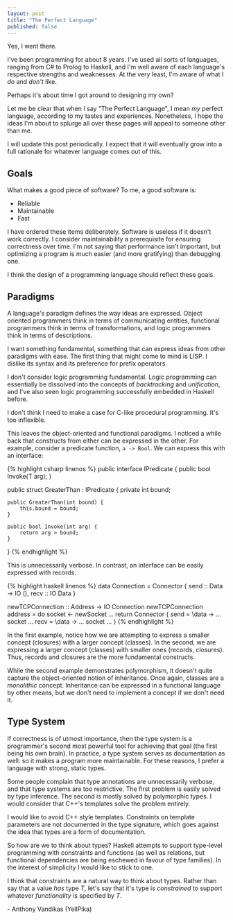```yaml
---
layout: post
title: "The Perfect Language"
published: false
---
```


Yes, I went there.

I've been programming for about 8 years. I've used all sorts of languages,
ranging from C# to Prolog to Haskell, and I'm well aware of each language's
respective strengths and weaknesses. At the very least, I'm aware of what I _do_
and _don't_ like.

Perhaps it's about time I got around to designing my own?

Let me be clear that when I say "The Perfect Language", I mean *my* perfect
language, according to my tastes and experiences. Nonetheless, I hope the ideas
I'm about to splurge all over these pages will appeal to someone other than me.

I will update this post periodically. I expect that it will eventually grow into
a full rationale for whatever language comes out of this.

## Goals

What makes a good piece of software? To me, a good software is:

* Reliable
* Maintainable
* Fast

I have ordered these items deliberately. Software is useless if it doesn't work
correctly. I consider maintainability a prerequisite for ensuring correctness
over time. I'm not saying that performance isn't important, but optimizing a
program is much easier (and more gratifying) than debugging one.

I think the design of a programming language should reflect these goals.

## Paradigms

A language's paradigm defines the way ideas are expressed. Object oriented
programmers think in terms of communicating entities, functional programmers
think in terms of transformations, and logic programmers think in terms of
descriptions.

I want something fundamental, something that can express ideas from other
paradigms with ease. The first thing that might come to mind is LISP. I dislike
its syntax and its preference for prefix operators.

I don't consider logic programming fundamental. Logic programming can
essentially be dissolved into the concepts of _backtracking_ and _unification_,
and I've also seen logic programming successfully embedded in Haskell before.

I don't think I need to make a case for C-like procedural programming. It's too
inflexible.

This leaves the object-oriented and functional paradigms. I noticed a while back
that constructs from either can be expressed in the other. For example, consider
a predicate function, `a -> Bool`. We can express this with an interface:

{% highlight csharp linenos %}
public interface IPredicate<T> {
    public bool Invoke(T arg);
}

public struct GreaterThan : IPredicate<int> {
    private int bound;
    
    public GreaterThan(int bound) {
        this.bound = bound;
    }
    
    public bool Invoke(int arg) {
        return arg > bound;
    }
}
{% endhighlight %}

This is unnecessarily verbose. In contrast, an interface can be easily expressed
with records.

{% highlight haskell linenos %}
data Connection = Connector {
    send :: Data -> IO (),
    recv :: IO Data
}

newTCPConnection :: Address -> IO Connection
newTCPConnection address = do
    socket <- newSocket ...
    return Connector {
        send = \data -> ... socket ...
        recv = \data -> ... socket ...
    }
{% endhighlight %}

In the first example, notice how we are attempting to express a smaller concept
(closures) with a larger concept (classes). In the second, we are expressing a
larger concept (classes) with smaller ones (records, closures). Thus, records
and closures are the more fundamental constructs.

While the second example demonstrates polymorphism, it doesn't quite capture the
object-oriented notion of inheritance. Once again, classes are a _monolithic_
concept. Inheritance can be expressed in a functional language by other means,
but we don't need to implement a concept if we don't need it.

## Type System

If correctness is of utmost importance, then the type system is a programmer's
second most powerful tool for achieving that goal (the first being his own
brain). In practice, a type system serves as documentation as well: so it makes
a program more maintainable. For these reasons, I prefer a language with strong,
static types.

Some people complain that type annotations are unnecessarily verbose, and that
type systems are too restrictive. The first problem is easily solved by type
inference. The second is mostly solved by polymorphic types. I would consider
that C++'s templates solve the problem entirely.

I would like to avoid C++ style templates. Constraints on template parameters
are not documented in the type signature, which goes against the idea that
types are a form of documentation.

So how are we to think about types? Haskell attempts to support type-level
programming with constraints and functions (as well as relations, but functional
dependencies are being eschewed in favour of type families). In the interest
of simplicity I would like to stick to one.

I think that constraints are a natural way to think about types. Rather than say
that a value _has_ type _T_, let's say that it's type is _constrained_ to
support whatever _functionality_ is specified by _T_.

\- Anthony Vandikas (YellPika)
